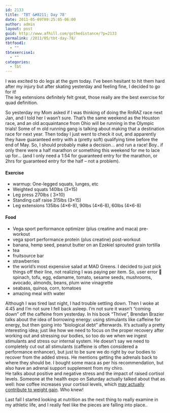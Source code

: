 ```yaml
---
id: 2133
title: 'TBT &#8211; Day 78'
date: 2011-05-09T09:25:05-06:00
author: admin
layout: post
guid: http://www.afhill.com/gothedistance/?p=2133
permalink: /2011/05/tbt-day-78/
tbtfood1:
  - ""
tbtexercise1:
  - ""
categories:
  - tbt
---
```

I was excited to do legs at the gym today. I&#8217;ve been hesitant to hit them hard after my injury but after skating yesterday and feeling fine, I decided to go for it!  
The leg extensions definitely felt great, those really are the best exercise for quad definition. 

So yesterday my Mom asked if I was thinking of doing the RnRAZ race next Jan, and I told her I wasn&#8217;t sure. That&#8217;s the same weekend as the Houston race, and an old acquaintance from Ohio will be running in the Olympic trials! Some of m old running gang is talking about making that a destination race for next year. Then today I just went to check it out, and apparently they have guaranteed entry with a (pretty soft) qualifying time before the end of May. So, I should probably make a decision&#8230; and run a race! Boy.. if only there were a half marathon or something this weekend for me to lace up for&#8230; (and I only need a 1:54 for guaranteed entry for the marathon, or 2hrs for guaranteed entry for the half &#8211; not a problem). 

#### Exercise

  * warmup: One-legged squats, lunges, etc
  * Weighted squats 140lbs (3&#215;15)
  * Leg press 270lbs ( 3&#215;10)
  * Standing calf raise 315lbs (3&#215;15)
  * Leg extensions 135lbs (4&#215;6-8), 90lbs (4&#215;6-8), 60lbs (4&#215;6-8)

#### Food

  * Vega sport performance optimizer (plus creatine and maca) pre-workout
  * vega sport performance protein (plus creatine) post-workout
  * banana, hemp seed, peanut butter on an Ezekiel sprouted grain tortilla
  * tea
  * fruitsource bar
  * strawberries
  * the world&#8217;s most expensive salad at MAD Greens. I decided to just pick things off their line, not realizing I was paying per item. So, user error 🙁 spinach, tofu, egg, edamame, tomato, sesame seeds, mushrooms, avocado, almonds, beans, plum wine vinagrette
  * seabass, quinoa, corn, tomatoes
  * amazing meal with water

Although I was tired last night, I had trouble settling down. Then I woke at 4:45 and I&#8217;m not sure I fell back asleep. I&#8217;m not sure it wasn&#8217;t &#8220;coming down&#8221; off the caffeine from yesterday. In his book &#8220;Thrive&#8221;, Brendan Brazier talks about the idea of borrowing energy: using stimulants like caffeine for energy, but then going into &#8220;biological debt&#8221; afterwards. It&#8217;s actually a pretty interesting idea; just like how we need to focus on the proper recovery after working out and stressing our bodies, so too do we when we ingest stimulants and stress our internal system. He doesn&#8217;t say we need to completely cut out all stimulants (caffeine is often considered a performance enhancer), but just to be sure we do right by our bodies to recover from the added stress. He mentions getting the adrenals back to where they should be. I bought some maca as per his recommendation, but also have an adrenal support supplement from my chiro.  
He talks about positive and negative stress and the impact of raised cortisol levels. Someone at the health expo on Saturday actually talked about that as well: how coffee increases your cortisol levels, which [may actually contribute to weight gain](http://www.azcentral.com/arizonarepublic/arizonaliving/articles/0329qaweil0405.html). Who knew! 

Last fall I started looking at nutrition as the next thing to really examine in my athletic life, and I really feel like the pieces are falling into place..